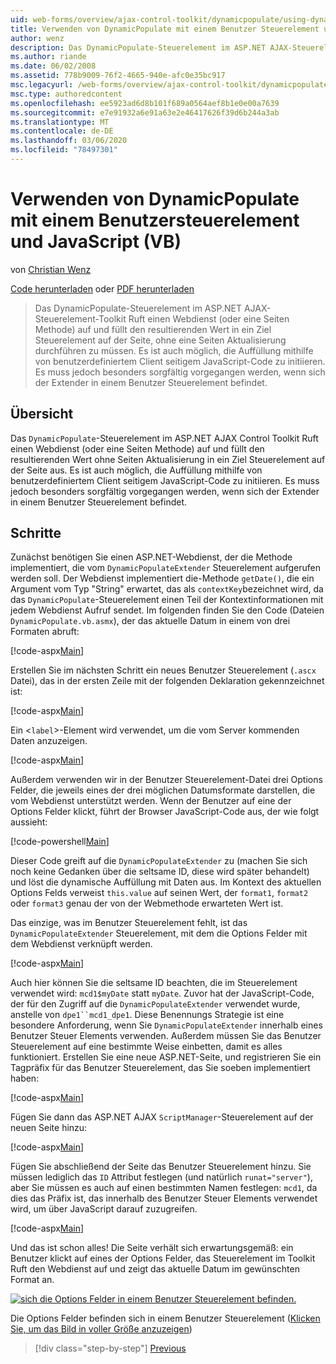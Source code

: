 ```yaml
---
uid: web-forms/overview/ajax-control-toolkit/dynamicpopulate/using-dynamicpopulate-with-a-user-control-and-javascript-vb
title: Verwenden von DynamicPopulate mit einem Benutzer Steuerelement und JavaScript (VB) | Microsoft-Dokumentation
author: wenz
description: Das DynamicPopulate-Steuerelement im ASP.NET AJAX-Steuerelement-Toolkit Ruft einen Webdienst (oder eine Seiten Methode) auf und füllt den resultierenden Wert in ein Ziel Steuerelement unter t...
ms.author: riande
ms.date: 06/02/2008
ms.assetid: 778b9009-76f2-4665-940e-afc0e35bc917
msc.legacyurl: /web-forms/overview/ajax-control-toolkit/dynamicpopulate/using-dynamicpopulate-with-a-user-control-and-javascript-vb
msc.type: authoredcontent
ms.openlocfilehash: ee5923ad6d8b101f689a0564aef8b1e0e00a7639
ms.sourcegitcommit: e7e91932a6e91a63e2e46417626f39d6b244a3ab
ms.translationtype: MT
ms.contentlocale: de-DE
ms.lasthandoff: 03/06/2020
ms.locfileid: "78497301"
---
```

# <a name="using-dynamicpopulate-with-a-user-control-and-javascript-vb"></a>Verwenden von DynamicPopulate mit einem Benutzersteuerelement und JavaScript (VB)

von [Christian Wenz](https://github.com/wenz)

[Code herunterladen](https://download.microsoft.com/download/d/8/f/d8f2f6f9-1b7c-46ad-9252-e1fc81bdea3e/dynamicpopulate2.vb.zip) oder [PDF herunterladen](https://download.microsoft.com/download/b/6/a/b6ae89ee-df69-4c87-9bfb-ad1eb2b23373/dynamicpopulate2VB.pdf)

> Das DynamicPopulate-Steuerelement im ASP.NET AJAX-Steuerelement-Toolkit Ruft einen Webdienst (oder eine Seiten Methode) auf und füllt den resultierenden Wert in ein Ziel Steuerelement auf der Seite, ohne eine Seiten Aktualisierung durchführen zu müssen. Es ist auch möglich, die Auffüllung mithilfe von benutzerdefiniertem Client seitigem JavaScript-Code zu initiieren. Es muss jedoch besonders sorgfältig vorgegangen werden, wenn sich der Extender in einem Benutzer Steuerelement befindet.

## <a name="overview"></a>Übersicht

Das `DynamicPopulate`-Steuerelement im ASP.NET AJAX Control Toolkit Ruft einen Webdienst (oder eine Seiten Methode) auf und füllt den resultierenden Wert ohne Seiten Aktualisierung in ein Ziel Steuerelement auf der Seite aus. Es ist auch möglich, die Auffüllung mithilfe von benutzerdefiniertem Client seitigem JavaScript-Code zu initiieren. Es muss jedoch besonders sorgfältig vorgegangen werden, wenn sich der Extender in einem Benutzer Steuerelement befindet.

## <a name="steps"></a>Schritte

Zunächst benötigen Sie einen ASP.NET-Webdienst, der die Methode implementiert, die vom `DynamicPopulateExtender` Steuerelement aufgerufen werden soll. Der Webdienst implementiert die-Methode `getDate()`, die ein Argument vom Typ "String" erwartet, das als `contextKey`bezeichnet wird, da das `DynamicPopulate`-Steuerelement einen Teil der Kontextinformationen mit jedem Webdienst Aufruf sendet. Im folgenden finden Sie den Code (Dateien `DynamicPopulate.vb.asmx`), der das aktuelle Datum in einem von drei Formaten abruft:

[!code-aspx[Main](using-dynamicpopulate-with-a-user-control-and-javascript-vb/samples/sample1.aspx)]

Erstellen Sie im nächsten Schritt ein neues Benutzer Steuerelement (`.ascx` Datei), das in der ersten Zeile mit der folgenden Deklaration gekennzeichnet ist:

[!code-aspx[Main](using-dynamicpopulate-with-a-user-control-and-javascript-vb/samples/sample2.aspx)]

Ein &lt;`label`&gt;-Element wird verwendet, um die vom Server kommenden Daten anzuzeigen.

[!code-aspx[Main](using-dynamicpopulate-with-a-user-control-and-javascript-vb/samples/sample3.aspx)]

Außerdem verwenden wir in der Benutzer Steuerelement-Datei drei Options Felder, die jeweils eines der drei möglichen Datumsformate darstellen, die vom Webdienst unterstützt werden. Wenn der Benutzer auf eine der Options Felder klickt, führt der Browser JavaScript-Code aus, der wie folgt aussieht:

[!code-powershell[Main](using-dynamicpopulate-with-a-user-control-and-javascript-vb/samples/sample4.ps1)]

Dieser Code greift auf die `DynamicPopulateExtender` zu (machen Sie sich noch keine Gedanken über die seltsame ID, diese wird später behandelt) und löst die dynamische Auffüllung mit Daten aus. Im Kontext des aktuellen Options Felds verweist `this.value` auf seinen Wert, der `format1`, `format2` oder `format3` genau der von der Webmethode erwarteten Wert ist.

Das einzige, was im Benutzer Steuerelement fehlt, ist das `DynamicPopulateExtender` Steuerelement, mit dem die Options Felder mit dem Webdienst verknüpft werden.

[!code-aspx[Main](using-dynamicpopulate-with-a-user-control-and-javascript-vb/samples/sample5.aspx)]

Auch hier können Sie die seltsame ID beachten, die im Steuerelement verwendet wird: `mcd1$myDate` statt `myDate`. Zuvor hat der JavaScript-Code, der für den Zugriff auf die `DynamicPopulateExtender` verwendet wurde, anstelle von `dpe1``mcd1_dpe1`. Diese Benennungs Strategie ist eine besondere Anforderung, wenn Sie `DynamicPopulateExtender` innerhalb eines Benutzer Steuer Elements verwenden. Außerdem müssen Sie das Benutzer Steuerelement auf eine bestimmte Weise einbetten, damit es alles funktioniert. Erstellen Sie eine neue ASP.NET-Seite, und registrieren Sie ein Tagpräfix für das Benutzer Steuerelement, das Sie soeben implementiert haben:

[!code-aspx[Main](using-dynamicpopulate-with-a-user-control-and-javascript-vb/samples/sample6.aspx)]

Fügen Sie dann das ASP.NET AJAX `ScriptManager`-Steuerelement auf der neuen Seite hinzu:

[!code-aspx[Main](using-dynamicpopulate-with-a-user-control-and-javascript-vb/samples/sample7.aspx)]

Fügen Sie abschließend der Seite das Benutzer Steuerelement hinzu. Sie müssen lediglich das `ID` Attribut festlegen (und natürlich `runat="server"`), aber Sie müssen es auch auf einen bestimmten Namen festlegen: `mcd1`, da dies das Präfix ist, das innerhalb des Benutzer Steuer Elements verwendet wird, um über JavaScript darauf zuzugreifen.

[!code-aspx[Main](using-dynamicpopulate-with-a-user-control-and-javascript-vb/samples/sample8.aspx)]

Und das ist schon alles! Die Seite verhält sich erwartungsgemäß: ein Benutzer klickt auf eines der Options Felder, das Steuerelement im Toolkit Ruft den Webdienst auf und zeigt das aktuelle Datum im gewünschten Format an.

[![sich die Options Felder in einem Benutzer Steuerelement befinden.](using-dynamicpopulate-with-a-user-control-and-javascript-vb/_static/image2.png)](using-dynamicpopulate-with-a-user-control-and-javascript-vb/_static/image1.png)

Die Options Felder befinden sich in einem Benutzer Steuerelement ([Klicken Sie, um das Bild in voller Größe anzuzeigen](using-dynamicpopulate-with-a-user-control-and-javascript-vb/_static/image3.png))

> [!div class="step-by-step"]
> [Previous](dynamically-populating-a-control-using-javascript-code-vb.md)
